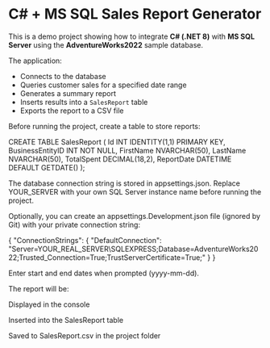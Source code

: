 # C# + MS SQL Sales Report Generator

This is a demo project showing how to integrate **C# (.NET 8)** with **MS SQL Server** using the **AdventureWorks2022** sample database.  

The application:
- Connects to the database
- Queries customer sales for a specified date range
- Generates a summary report
- Inserts results into a `SalesReport` table
- Exports the report to a CSV file


Before running the project, create a table to store reports:

CREATE TABLE SalesReport (
    Id INT IDENTITY(1,1) PRIMARY KEY,
    BusinessEntityID INT NOT NULL,
    FirstName NVARCHAR(50),
    LastName NVARCHAR(50),
    TotalSpent DECIMAL(18,2),
    ReportDate DATETIME DEFAULT GETDATE()
);

The database connection string is stored in appsettings.json.
Replace YOUR_SERVER with your own SQL Server instance name before running the project.

Optionally, you can create an appsettings.Development.json file (ignored by Git) with your private connection string:

{
  "ConnectionStrings": {
    "DefaultConnection": "Server=YOUR_REAL_SERVER\\SQLEXPRESS;Database=AdventureWorks2022;Trusted_Connection=True;TrustServerCertificate=True;"
  }
}

Enter start and end dates when prompted (yyyy-mm-dd).

The report will be:

Displayed in the console

Inserted into the SalesReport table

Saved to SalesReport.csv in the project folder
